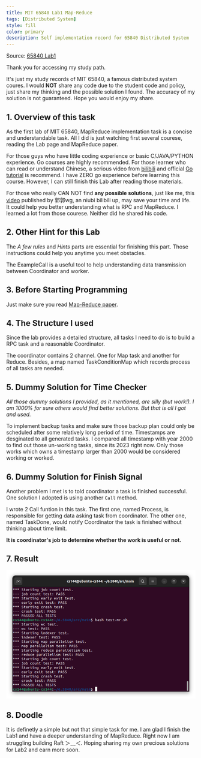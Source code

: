 ```yaml
---
title: MIT 65840 Lab1 Map-Reduce
tags: [Distributed System]
style: fill
color: primary
description: Self implementation record for 65840 Distributed System
---
```


Source: [65840 Lab1](https://pdos.csail.mit.edu/6.824/labs/lab-mr.html)

Thank you for accessing my study path.

It's just my study records of MIT 65840, a famous distributed system coures. I would **NOT** share any code due to the student code and policy, just share my thinking and the possible solution I found. The accuracy of my solution is not guaranteed. Hope you would enjoy my share.

## 1. Overview of this task

As the first lab of MIT 65840, MapReduce implementation task is a concise and understandable task. All I did is just watching first several courese, reading the Lab page and MapReduce paper.

For those guys who have little coding experience or basic C/JAVA/PYTHON experience. Go courses are highly recommended. For those learner who can read or understand Chinese, a serious video from [bilibili](https://www.bilibili.com/video/BV1HW4y1n7BF) and official [Go tutorial](https://go.dev/doc/tutorial/) is recommend. I have ZERO go experience before learning this course. However, I can still finish this Lab after reading those materials.

For those who really CAN NOT find **any possible solutions**, just like me, this [video](https://www.bilibili.com/video/BV1mF411J7tH/?share_source=copy_web&vd_source=30a004cc68fcb997cec4043e4e5862c7) published by 郭郭wg, an niubi bilibili up, may save your time and life. It could help you better understanding what is RPC and MapReduce. I learned a lot from those courese. Neither did he shared his code. 

## 2. Other Hint for this Lab 

The *A few rules* and *Hints* parts are essential for finishing this part. Those instructions could help you anytime you meet obstacles. 

The ExampleCall is a useful tool to help understanding data transmission between Coordinator and worker.

## 3. Before Starting Programming

Just make sure you read [Map-Reduce paper](https://static.googleusercontent.com/media/research.google.com/en//archive/mapreduce-osdi04.pdf).

## 4. The Structure I used

Since the lab provides a detailed structure, all tasks I need to do is to build a RPC task and a reasonable Coordinator.

The coordinator contains 2 channel. One for Map task and another for Reduce. Besides, a map named TaskConditionMap which records process of all tasks are needed.

## 5. Dummy Solution for Time Checker

*All those dummy solutions I provided, as it mentioned, are silly (but work!). I am 1000% for sure others would find better solutions. But that is all I got and used.*

To implement backup tasks and make sure those backup plan could only be scheduled after some relatively long period of time. Timestamps are desginated to all generated tasks. I compared all timestamp with year 2000 to find out those un-working tasks, since its 2023 right now. Only those works which owns a timestamp larger than 2000 would be considered working or worked. 

## 6. Dummy Solution for Finish Signal

Another problem I met is to told coordinator a task is finished successful. One solution I adopted is using another `Call` method.

I wrote 2 Call funtion in this task. The first one, named Process, is responsible for getting data asking task from coordinator. The other one, named TaskDone, would notify Coordinator the task is finished without thinking about time limit.

**It is coordinator's job to determine whether the work is useful or not.**

## 7. Result

![65840 Lab1 Result](../assets/img/65840/lab1-res.png)

## 8. Doodle

It is definetly a simple but not that simple task for me. I am glad I finish the Lab1 and have a deeper understanding of MapReduce. Right now I am struggling building Raft ＞﹏＜. Hoping sharing my own precious solutions for Lab2 and earn more soon.
